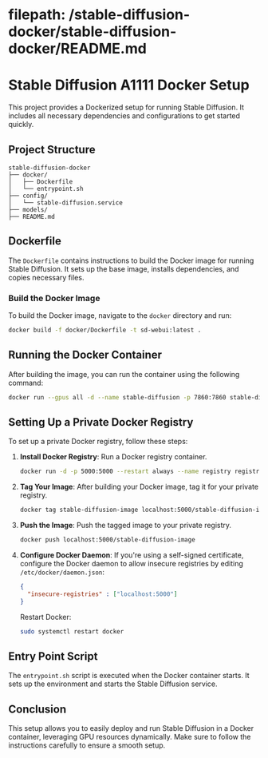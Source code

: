 # filepath: /stable-diffusion-docker/stable-diffusion-docker/README.md
# Stable Diffusion A1111 Docker Setup

This project provides a Dockerized setup for running Stable Diffusion. It includes all necessary dependencies and configurations to get started quickly.

## Project Structure

```
stable-diffusion-docker
├── docker/
│   ├── Dockerfile
│   └── entrypoint.sh
├── config/
│   └── stable-diffusion.service
├── models/
├── README.md
```

## Dockerfile

The `Dockerfile` contains instructions to build the Docker image for running Stable Diffusion. It sets up the base image, installs dependencies, and copies necessary files.

### Build the Docker Image

To build the Docker image, navigate to the `docker` directory and run:

```bash
docker build -f docker/Dockerfile -t sd-webui:latest .
```

## Running the Docker Container

After building the image, you can run the container using the following command:

```bash
docker run --gpus all -d --name stable-diffusion -p 7860:7860 stable-diffusion-image
```

## Setting Up a Private Docker Registry

To set up a private Docker registry, follow these steps:

1. **Install Docker Registry**: Run a Docker registry container.
   ```bash
   docker run -d -p 5000:5000 --restart always --name registry registry:2
   ```

2. **Tag Your Image**: After building your Docker image, tag it for your private registry.
   ```bash
   docker tag stable-diffusion-image localhost:5000/stable-diffusion-image
   ```

3. **Push the Image**: Push the tagged image to your private registry.
   ```bash
   docker push localhost:5000/stable-diffusion-image
   ```

4. **Configure Docker Daemon**: If you're using a self-signed certificate, configure the Docker daemon to allow insecure registries by editing `/etc/docker/daemon.json`:
   ```json
   {
     "insecure-registries" : ["localhost:5000"]
   }
   ```
   Restart Docker:
   ```bash
   sudo systemctl restart docker
   ```

## Entry Point Script

The `entrypoint.sh` script is executed when the Docker container starts. It sets up the environment and starts the Stable Diffusion service.

## Conclusion

This setup allows you to easily deploy and run Stable Diffusion in a Docker container, leveraging GPU resources dynamically. Make sure to follow the instructions carefully to ensure a smooth setup.